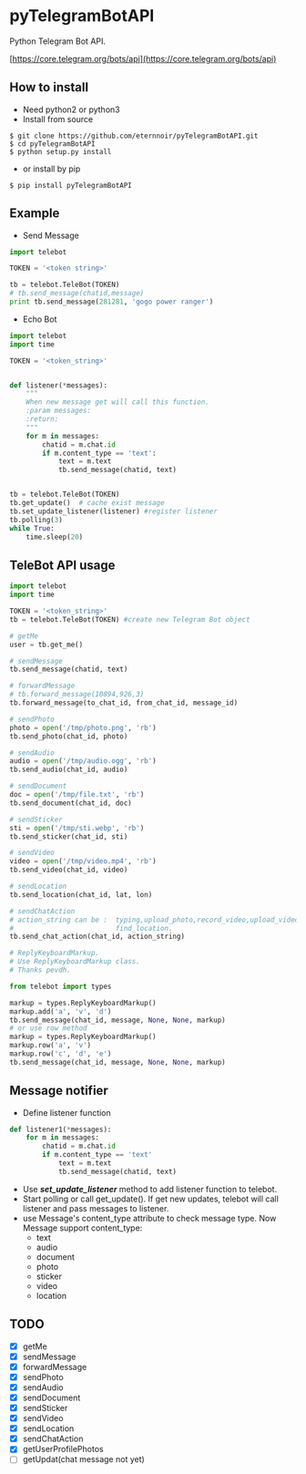 # pyTelegramBotAPI

Python Telegram Bot API.

[https://core.telegram.org/bots/api](https://core.telegram.org/bots/api)

## How to install

* Need python2 or python3
* Install from source

```
$ git clone https://github.com/eternnoir/pyTelegramBotAPI.git
$ cd pyTelegramBotAPI
$ python setup.py install
```

* or install by pip

```
$ pip install pyTelegramBotAPI
```

## Example

* Send Message

```python
import telebot

TOKEN = '<token string>'

tb = telebot.TeleBot(TOKEN)
# tb.send_message(chatid,message)
print tb.send_message(281281, 'gogo power ranger')
```

* Echo Bot

```python
import telebot
import time

TOKEN = '<token_string>'


def listener(*messages):
    """
    When new message get will call this function.
    :param messages:
    :return:
    """
    for m in messages:
        chatid = m.chat.id
        if m.content_type == 'text':
            text = m.text
            tb.send_message(chatid, text)


tb = telebot.TeleBot(TOKEN)
tb.get_update()  # cache exist message
tb.set_update_listener(listener) #register listener
tb.polling(3)
while True:
    time.sleep(20)
```

## TeleBot API usage

```python
import telebot
import time

TOKEN = '<token_string>'
tb = telebot.TeleBot(TOKEN)	#create new Telegram Bot object

# getMe
user = tb.get_me()

# sendMessage
tb.send_message(chatid, text)

# forwardMessage
# tb.forward_message(10894,926,3)
tb.forward_message(to_chat_id, from_chat_id, message_id)

# sendPhoto
photo = open('/tmp/photo.png', 'rb')
tb.send_photo(chat_id, photo)

# sendAudio
audio = open('/tmp/audio.ogg', 'rb')
tb.send_audio(chat_id, audio)

# sendDocument
doc = open('/tmp/file.txt', 'rb')
tb.send_document(chat_id, doc)

# sendSticker
sti = open('/tmp/sti.webp', 'rb')
tb.send_sticker(chat_id, sti)

# sendVideo
video = open('/tmp/video.mp4', 'rb')
tb.send_video(chat_id, video)

# sendLocation
tb.send_location(chat_id, lat, lon)

# sendChatAction
# action_string can be :  typing,upload_photo,record_video,upload_video,record_audio,upload_audio,upload_document,
#                         find_location.
tb.send_chat_action(chat_id, action_string)

# ReplyKeyboardMarkup.
# Use ReplyKeyboardMarkup class.
# Thanks pevdh.

from telebot import types

markup = types.ReplyKeyboardMarkup()
markup.add('a', 'v', 'd')
tb.send_message(chat_id, message, None, None, markup)
# or use row method
markup = types.ReplyKeyboardMarkup()
markup.row('a', 'v')
markup.row('c', 'd', 'e')
tb.send_message(chat_id, message, None, None, markup)

```

## Message notifier

* Define listener function

```python
def listener1(*messages):
    for m in messages:
        chatid = m.chat.id
        if m.content_type == 'text'
            text = m.text
            tb.send_message(chatid, text)
```

* Use ***set_update_listener*** method to add listener function to telebot.
* Start polling or call get_update(). If get new updates, telebot will call listener and pass messages to listener.
* use Message's content_type attribute to check message type. Now Message support content_type:
  * text
  * audio
  * document
  * photo
  * sticker
  * video
  * location

## TODO

- [x] getMe
- [x] sendMessage
- [x] forwardMessage
- [x] sendPhoto
- [x] sendAudio
- [x] sendDocument
- [x] sendSticker
- [x] sendVideo
- [x] sendLocation
- [x] sendChatAction
- [x] getUserProfilePhotos
- [ ] getUpdat(chat message not yet)
